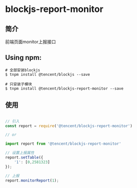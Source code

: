 # blockjs-report-monitor

## 简介
前端页面monitor上报接口

## Using npm:
```shell
# 全部安装blockjs
$ tnpm install @tencent/blockjs --save

# 只安装子模块
$ tnpm install @tencent/blockjs-report-monitor --save
```

## 使用
```js

// 引入
const report = require('@tencent/blockjs-report-monitor')

// or

import report from '@tencent/blockjs-report-monitor'

// 设置上报属性
report.setTable({
    '1': [0,2581323]
});

// 上报
report.monitorReport(1);
```